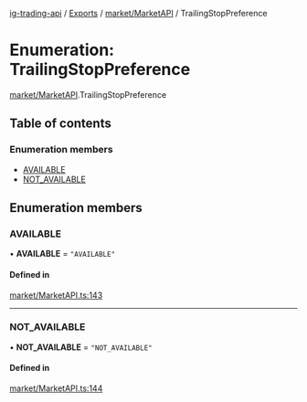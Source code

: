 [ig-trading-api](../README.md) / [Exports](../modules.md) / [market/MarketAPI](../modules/market_MarketAPI.md) / TrailingStopPreference

# Enumeration: TrailingStopPreference

[market/MarketAPI](../modules/market_MarketAPI.md).TrailingStopPreference

## Table of contents

### Enumeration members

- [AVAILABLE](market_MarketAPI.TrailingStopPreference.md#available)
- [NOT_AVAILABLE](market_MarketAPI.TrailingStopPreference.md#not_available)

## Enumeration members

### AVAILABLE

• **AVAILABLE** = `"AVAILABLE"`

#### Defined in

[market/MarketAPI.ts:143](https://github.com/bennycode/ig-trading-api/blob/f7fd8d0/src/market/MarketAPI.ts#L143)

---

### NOT_AVAILABLE

• **NOT_AVAILABLE** = `"NOT_AVAILABLE"`

#### Defined in

[market/MarketAPI.ts:144](https://github.com/bennycode/ig-trading-api/blob/f7fd8d0/src/market/MarketAPI.ts#L144)
